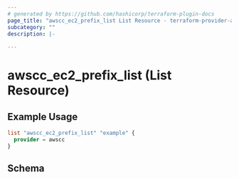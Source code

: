 ```yaml
---
# generated by https://github.com/hashicorp/terraform-plugin-docs
page_title: "awscc_ec2_prefix_list List Resource - terraform-provider-awscc"
subcategory: ""
description: |-
  
---
```


# awscc_ec2_prefix_list (List Resource)



## Example Usage

```terraform
list "awscc_ec2_prefix_list" "example" {
  provider = awscc
}
```

<!-- schema generated by tfplugindocs -->
## Schema
